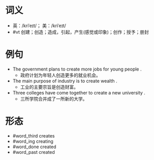 # 词义
- 英：/kriˈeɪt/； 美：/kriˈeɪt/
- #vt 创建；创造；造成，引起，产生(感觉或印象)；创作；授予；册封
# 例句
- The government plans to create more jobs for young people .
	- 政府计划为年轻人创造更多的就业机会。
- The main purpose of industry is to create wealth .
	- 工业的主要宗旨是创造财富。
- Three colleges have come together to create a new university .
	- 三所学院合并成了一所新的大学。
# 形态
- #word_third creates
- #word_ing creating
- #word_done created
- #word_past created
